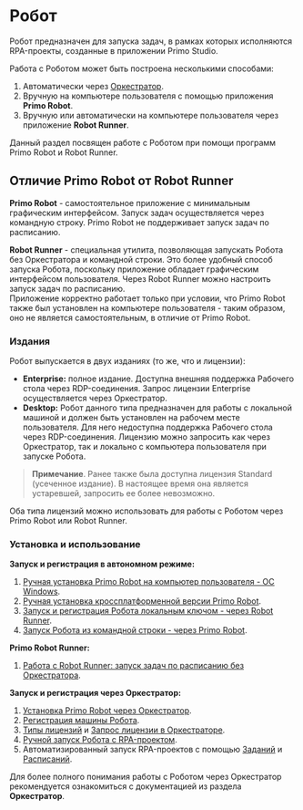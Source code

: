 # Робот

Робот предназначен для запуска задач, в рамках которых исполняются RPA-проекты, созданные в приложении Primo Studio.

Работа с Роботом может быть построена несколькими способами:

1. Автоматически через [Оркестратор](https://docs.primo-rpa.ru/primo-rpa/orchestrator/intro).
2. Вручную на компьютере пользователя с помощью приложения **Primo Robot**. 
3. Вручную или автоматически на компьютере пользователя через приложение **Robot Runner**. 

Данный раздел посвящен работе с Роботом при помощи программ Primo Robot и Robot Runner.

## Отличие Primo Robot от Robot Runner

**Primo Robot** - самостоятельное приложение с минимальным графическим интерфейсом. Запуск задач осуществляется через командную строку. Primo Robot не поддерживает запуск задач по расписанию.

**Robot Runner** - специальная утилита, позволяющая запускать Робота без Оркестратора и командной строки. Это более удобный способ запуска Робота, поскольку приложение обладает графическим интерфейсом пользователя. Через Robot Runner можно настроить запуск задач по расписанию.\
Приложение корректно работает только при условии, что Primo Robot также был установлен на компьютере пользователя - таким образом, оно не является самостоятельным, в отличие от Primo Robot.

### Издания

Робот выпускается в двух изданиях (то же, что и лицензии):

* **Enterprise:** полное издание. Доступна внешняя поддержка Рабочего стола через RDP-соединения. Запрос лицензии Enterprise осуществляется через Оркестратор.
* **Desktop:** Робот данного типа предназначен для работы с локальной машиной и должен быть установлен на рабочем месте пользователя. Для него недоступна поддержка Рабочего стола через RDP-соединения. Лицензию можно запросить как через Оркестратор, так и локально с компьютера пользователя при запуске Робота.

> **Примечание**. Ранее также была доступна лицензия Standard (усеченное издание). В настоящее время она является устаревшей, запросить ее более невозможно.

Оба типа лицензий можно использовать для работы с Роботом через Primo Robot или Robot Runner.

### Установка и использование

**Запуск и регистрация в автономном режиме:**

1. [Ручная установка Primo Robot на компьютер пользователя - ОС Windows](https://docs.primo-rpa.ru/primo-rpa/primo-robot/installation). 
2. [Ручная установка кроссплатформенной версии Primo Robot](https://docs.primo-rpa.ru/primo-rpa/primo-robot/installation/robot_core).
3. [Запуск и регистрация Робота локальным ключом - через Robot Runner](https://docs.primo-rpa.ru/primo-rpa/primo-robot/robot-runner/registration-desktop).
4. [Запуск Робота из командной строки - через Primo Robot](https://docs.primo-rpa.ru/primo-rpa/primo-robot/launch-command).

**Primo Robot Runner:**

1. [Работа с Robot Runner: запуск задач по расписанию без Оркестратора](https://docs.primo-rpa.ru/primo-rpa/primo-robot/robot-runner).

**Запуск и регистрация через Оркестратор:**

1. [Установка Primo Robot через Оркестратор](https://docs.primo-rpa.ru/primo-rpa/orchestrator/settings/upload-robot). 
2. [Регистрация машины Робота](https://docs.primo-rpa.ru/primo-rpa/orchestrator/settings/register-robot).
3. [Типы лицензий](https://docs.primo-rpa.ru/primo-rpa/orchestrator/settings/licensing/license-types) и [Запрос лицензии в Оркестраторе](https://docs.primo-rpa.ru/primo-rpa/orchestrator/settings/licensing/new-license).
4. [Ручной запуск Робота с RPA-проектом](https://docs.primo-rpa.ru/primo-rpa/orchestrator/basics/robot-manual-start).
5. Автоматизированный запуск RPA-проектов с помощью [Заданий](https://docs.primo-rpa.ru/primo-rpa/orchestrator/basics/tasks) и [Расписаний](https://docs.primo-rpa.ru/primo-rpa/orchestrator/basics/schedules).

Для более полного понимания работы с Роботом через Оркестратор рекомендуется ознакомиться с документацией из раздела **Оркестратор**.







